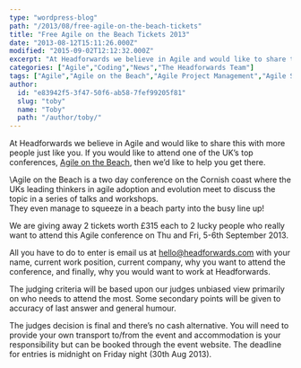 ```yaml
---
type: "wordpress-blog"
path: "/2013/08/free-agile-on-the-beach-tickets"
title: "Free Agile on the Beach Tickets 2013"
date: "2013-08-12T15:11:26.000Z"
modified: "2015-09-02T12:12:32.000Z"
excerpt: "At Headforwards we believe in Agile and would like to share this with more people just like you. If you would like to attend one of the UK’s top conferences, Agile on the Beach, then we’d like to help you get there. \\Agile on the Beach is a two day conference on the Cornish coast …"
categories: ["Agile","Coding","News","The Headforwards Team"]
tags: ["Agile","Agile on the Beach","Agile Project Management","Agile Software Development","Business","careers in cornwall","Cornwall","free tickets","Headforwards","Headforwards Team","Infomational","scrum","Software","Software Cornwall","software jobs","software jobs cornwall","software jobs in cornwall","tickets","tickets to agile on the beach"]
author:
  id: "e83942f5-3f47-50f6-ab58-7fef99205f81"
  slug: "toby"
  name: "Toby"
  path: "/author/toby/"
---
```

At Headforwards we believe in Agile and would like to share this with more people just like you. If you would like to attend one of the UK’s top conferences, [Agile on the Beach](http://www.agileonthebeach.com), then we’d like to help you get there.

\\Agile on the Beach is a two day conference on the Cornish coast where the UKs leading thinkers in agile adoption and evolution meet to discuss the topic in a series of talks and workshops.  
They even manage to squeeze in a beach party into the busy line up!

We are giving away 2 tickets worth £315 each to 2 lucky people who really want to attend this Agile conference on Thu and Fri, 5-6th September 2013.

All you have to do to enter is email us at [hello@headforwards.com](mailto:hello@headforwards.com) with your name, current work position, current company, why you want to attend the conference, and finally, why you would want to work at Headforwards.

The judging criteria will be based upon our judges unbiased view primarily on who needs to attend the most. Some secondary points will be given to accuracy of last answer and general humour.

The judges decision is final and there’s no cash alternative. You will need to provide your own transport to/from the event and accommodation is your responsibility but can be booked through the event website. The deadline for entries is midnight on Friday night (30th Aug 2013).
